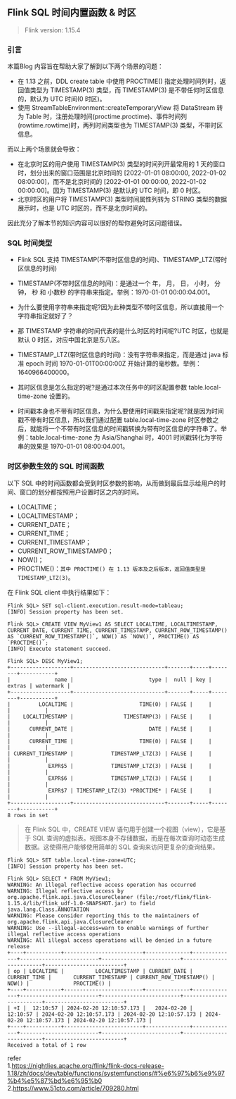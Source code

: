 ## Flink SQL 时间内置函数 & 时区       

>Flink version: 1.15.4 

### 引言 
本篇Blog 内容旨在帮助大家了解到以下两个场景的问题：    

* 在 1.13 之前，DDL create table 中使用 PROCTIME() 指定处理时间列时，返回值类型为 TIMESTAMP(3) 类型，而 TIMESTAMP(3) 是不带任何时区信息的，默认为 UTC 时间(0 时区)。    
* 使用 StreamTableEnvironment::createTemporaryView 将 DataStream 转为 Table 时，注册处理时间(proctime.proctime)、事件时间列(rowtime.rowtime)时，两列时间类型也为 TIMESTAMP(3) 类型，不带时区信息。        

而以上两个场景就会导致：  

* 在北京时区的用户使用 TIMESTAMP(3) 类型的时间列开最常用的 1 天的窗口时，划分出来的窗口范围是北京时间的 [2022-01-01 08:00:00, 2022-01-02 08:00:00]，而不是北京时间的 [2022-01-01 00:00:00, 2022-01-02 00:00:00]。因为 TIMESTAMP(3) 是默认的 UTC 时间，即 0 时区。           
* 北京时区的用户将 TIMESTAMP(3) 类型时间属性列转为 STRING 类型的数据展示时，也是 UTC 时区的，而不是北京时间的。             

因此充分了解本节的知识内容可以很好的帮你避免时区问题错误。    


### SQL 时间类型   
* Flink SQL 支持 TIMESTAMP(不带时区信息的时间)、TIMESTAMP_LTZ(带时区信息的时间)       

* TIMESTAMP(不带时区信息的时间)：是通过一个 年， 月， 日， 小时， 分钟， 秒 和 小数秒 的字符串来指定。举例：1970-01-01 00:00:04.001。    

* 为什么要使用字符串来指定呢?因为此种类型不带时区信息，所以直接用一个字符串指定就好了？    

* 那 TIMESTAMP 字符串的时间代表的是什么时区的时间呢?UTC 时区，也就是默认 0 时区，对应中国北京是东八区。       
    
* TIMESTAMP_LTZ(带时区信息的时间)：没有字符串来指定，而是通过 java 标准 epoch 时间 1970-01-01T00:00:00Z 开始计算的毫秒数。举例：1640966400000。         

* 其时区信息是怎么指定的呢?是通过本次任务中的时区配置参数 table.local-time-zone 设置的。        

* 时间戳本身也不带有时区信息，为什么要使用时间戳来指定呢?就是因为时间戳不带有时区信息，所以我们通过配置 table.local-time-zone 时区参数之后，就能将一个不带有时区信息的时间戳转换为带有时区信息的字符串了。举例：table.local-time-zone 为 Asia/Shanghai 时，4001 时间戳转化为字符串的效果是 1970-01-01 08:00:04.001。                


### 时区参数生效的 SQL 时间函数 
以下 SQL 中的时间函数都会受到时区参数的影响，从而做到最后显示给用户的时间、窗口的划分都按照用户设置时区之内的时间。             
* LOCALTIME；           
* LOCALTIMESTAMP；      
* CURRENT_DATE；          
* CURRENT_TIME；            
* CURRENT_TIMESTAMP；         
* CURRENT_ROW_TIMESTAMP()；                   
* NOW()；               
* PROCTIME()：`其中 PROCTIME() 在 1.13 版本及之后版本，返回值类型是 TIMESTAMP_LTZ(3)`。               

在 Flink SQL client 中执行结果如下：          

```shell
Flink SQL> SET sql-client.execution.result-mode=tableau;
[INFO] Session property has been set.

Flink SQL> CREATE VIEW MyView1 AS SELECT LOCALTIME, LOCALTIMESTAMP, CURRENT_DATE, CURRENT_TIME, CURRENT_TIMESTAMP, CURRENT_ROW_TIMESTAMP() AS `CURRENT_ROW_TIMESTAMP()`, NOW() AS `NOW()`, PROCTIME() AS `PROCTIME()`;
[INFO] Execute statement succeed.

Flink SQL> DESC MyView1;
+-------------------+-----------------------------+-------+-----+--------+-----------+
|              name |                        type |  null | key | extras | watermark |
+-------------------+-----------------------------+-------+-----+--------+-----------+
|         LOCALTIME |                     TIME(0) | FALSE |     |        |           |
|    LOCALTIMESTAMP |                TIMESTAMP(3) | FALSE |     |        |           |
|      CURRENT_DATE |                        DATE | FALSE |     |        |           |
|      CURRENT_TIME |                     TIME(0) | FALSE |     |        |           |
| CURRENT_TIMESTAMP |            TIMESTAMP_LTZ(3) | FALSE |     |        |           |
|            EXPR$5 |            TIMESTAMP_LTZ(3) | FALSE |     |        |           |
|            EXPR$6 |            TIMESTAMP_LTZ(3) | FALSE |     |        |           |
|            EXPR$7 | TIMESTAMP_LTZ(3) *PROCTIME* | FALSE |     |        |           |
+-------------------+-----------------------------+-------+-----+--------+-----------+
8 rows in set
```

>在 Flink SQL 中，CREATE VIEW 语句用于创建一个视图（view），它是基于 SQL 查询的虚拟表。视图本身不存储数据，而是在每次查询时动态生成数据。这使得用户能够使用简单的 SQL 查询来访问更复杂的查询结果。      


```shell
Flink SQL> SET table.local-time-zone=UTC;
[INFO] Session property has been set.

Flink SQL> SELECT * FROM MyView1;
WARNING: An illegal reflective access operation has occurred
WARNING: Illegal reflective access by org.apache.flink.api.java.ClosureCleaner (file:/root/flink/flink-1.15.4/lib/flink_udf-1.0-SNAPSHOT.jar) to field java.lang.Class.ANNOTATION
WARNING: Please consider reporting this to the maintainers of org.apache.flink.api.java.ClosureCleaner
WARNING: Use --illegal-access=warn to enable warnings of further illegal reflective access operations
WARNING: All illegal access operations will be denied in a future release
+----+-----------+-------------------------+--------------+--------------+-------------------------+-------------------------+-------------------------+-------------------------+
| op | LOCALTIME |          LOCALTIMESTAMP | CURRENT_DATE | CURRENT_TIME |       CURRENT_TIMESTAMP | CURRENT_ROW_TIMESTAMP() |                   NOW() |              PROCTIME() |
+----+-----------+-------------------------+--------------+--------------+-------------------------+-------------------------+-------------------------+-------------------------+
| +I |  12:10:57 | 2024-02-20 12:10:57.173 |   2024-02-20 |     12:10:57 | 2024-02-20 12:10:57.173 | 2024-02-20 12:10:57.173 | 2024-02-20 12:10:57.173 | 2024-02-20 12:10:57.173 |
+----+-----------+-------------------------+--------------+--------------+-------------------------+-------------------------+-------------------------+-------------------------+
Received a total of 1 row
```



refer   
1.https://nightlies.apache.org/flink/flink-docs-release-1.18/zh/docs/dev/table/functions/systemfunctions/#%e6%97%b6%e9%97%b4%e5%87%bd%e6%95%b0                 
2.https://www.51cto.com/article/709280.html   


